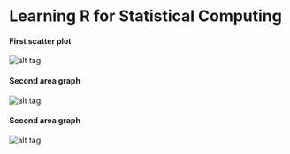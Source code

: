 # Learning R for Statistical Computing

#### First scatter plot
![alt tag](https://github.com/mgruesbeck/learn-R-for-statistical-computing/blob/master/1-scatter-plot/scatterplot.png)

#### Second area graph 
![alt tag](https://github.com/mgruesbeck/learn-R-for-statistical-computing/blob/master/2-time-series/time_series.png)

#### Second area graph 
![alt
tag](https://github.com/mgruesbeck/learn-R-for-statistical-computing/blob/master/3-kernel-density-estimates/time_series_kde.png)
